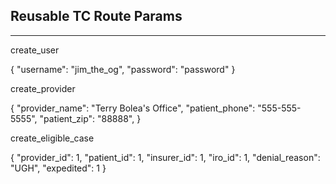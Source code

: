 ## Reusable TC Route Params

----

create_user

{
    "username": "jim_the_og",
    "password": "password"
}

create_provider

{
  "provider_name": "Terry Bolea's Office",
  "patient_phone": "555-555-5555",
  "patient_zip": "88888",
}

create_eligible_case

{
  "provider_id": 1,
  "patient_id": 1,
  "insurer_id": 1,
  "iro_id": 1,
  "denial_reason": "UGH",
  "expedited": 1
}